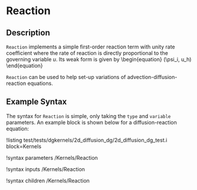 # Reaction

## Description

`Reaction` implements a simple first-order reaction term with unity rate
coefficient where the rate of reaction is directly proportional to the governing
variable $u$. Its weak form is given by
\begin{equation}
(\psi_i, u_h)
\end{equation}

`Reaction` can be used to help set-up variations of advection-diffusion-reaction
equations.

## Example Syntax

The syntax for `Reaction` is simple, only taking the `type` and `variable`
parameters. An example block is shown below for a diffusion-reaction equation:

!listing test/tests/dgkernels/2d_diffusion_dg/2d_diffusion_dg_test.i block=Kernels

!syntax parameters /Kernels/Reaction

!syntax inputs /Kernels/Reaction

!syntax children /Kernels/Reaction
